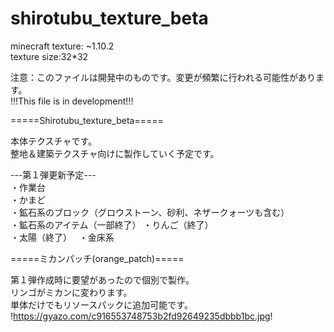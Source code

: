 # shirotubu_texture_beta

minecraft texture: ~1.10.2  
texture size:32*32  
  
注意：このファイルは開発中のものです。変更が頻繁に行われる可能性があります。  
!!!This file is in development!!!  


=====Shirotubu_texture_beta=====  

本体テクスチャです。  
整地＆建築テクスチャ向けに製作していく予定です。  
  
---第１弾更新予定---  
・作業台  
・かまど  
・鉱石系のブロック（グロウストーン、砂利、ネザークォーツも含む）  
・鉱石系のアイテム（一部終了） 
・りんご（終了）  
・太陽（終了）  
・金床系

=====ミカンパッチ(orange_patch)=====  
  
第１弾作成時に要望があったので個別で製作。  
リンゴがミカンに変わります。  
単体だけでもリソースパックに追加可能です。  
!https://gyazo.com/c916553748753b2fd92649235dbbb1bc.jpg!
